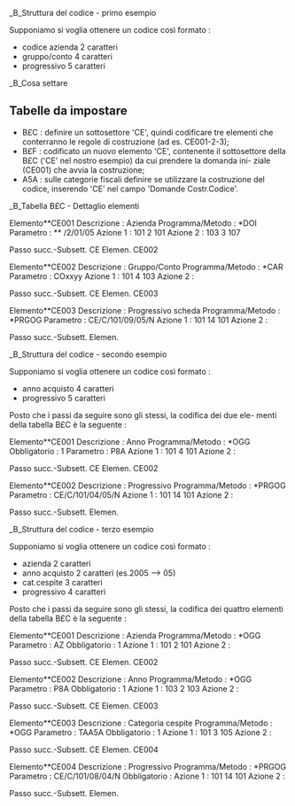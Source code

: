 _B_Struttura del codice - primo esempio

 Supponiamo si voglia ottenere un codice così formato : 

   - codice azienda 2 caratteri
   - gruppo/conto   4 caratteri
   - progressivo    5 caratteri

_B_Cosa settare
## Tabelle da impostare
   - B£C :  definire un sottosettore 'CE', quindi codificare tre elementi
     che conterranno le regole di costruzione (ad es. CE001-2-3);
   - B£F :  codificato un nuovo elemento 'CE', contenente il sottosettore
     della B£C ('CE' nel nostro esempio) da cui prendere la domanda ini-
     ziale (CE001) che avvia la costruzione;
   - A5A :  sulle categorie fiscali definire se utilizzare la costruzione
     del codice, inserendo 'CE' nel campo 'Domande Costr.Codice'.

_B_Tabella B£C - Dettaglio elementi

 Elemento**CE001
   Descrizione      :   Azienda
   Programma/Metodo :   *DOI
   Parametro        :   ** /2/01/05
   Azione 1         :   101   2  101
   Azione 2         :   103   3  107

   Passo succ.-Subsett. CE
               Elemen.  CE002

 Elemento**CE002
   Descrizione      :   Gruppo/Conto
   Programma/Metodo :   *CAR
   Parametro        :   COxxyy
   Azione 1         :   101   4  103
   Azione 2         : 

   Passo succ.-Subsett. CE
               Elemen.  CE003

 Elemento**CE003
   Descrizione      :   Progressivo scheda
   Programma/Metodo :   *PRGOG
   Parametro        :   CE/C/101/09/05/N
   Azione 1         :   101  14  101
   Azione 2         : 

   Passo succ.-Subsett.
               Elemen.



_B_Struttura del codice - secondo esempio

 Supponiamo si voglia ottenere un codice così formato : 

   - anno acquisto  4 caratteri
   - progressivo    5 caratteri

 Posto che i passi da seguire sono gli stessi, la codifica dei due ele-
 menti della tabella B£C è la seguente : 

 Elemento**CE001
   Descrizione      :   Anno
   Programma/Metodo :   *OGG
   Obbligatorio     :   1
   Parametro        :   P8A
   Azione 1         :   101   4  101
   Azione 2         : 

   Passo succ.-Subsett. CE
               Elemen.  CE002

 Elemento**CE002
   Descrizione      :   Progressivo
   Programma/Metodo :   *PRGOG
   Parametro        :   CE/C/101/04/05/N
   Azione 1         :   101  14  101
   Azione 2         : 

   Passo succ.-Subsett.
               Elemen.



_B_Struttura del codice - terzo esempio

 Supponiamo si voglia ottenere un codice così formato : 

   - azienda        2 caratteri
   - anno acquisto  2 caratteri (es.2005 --> 05)
   - cat.cespite    3 caratteri
   - progressivo    4 caratteri

 Posto che i passi da seguire sono gli stessi, la codifica dei quattro
 elementi della tabella B£C è la seguente : 

 Elemento**CE001
   Descrizione      :   Azienda
   Programma/Metodo :   *OGG
   Parametro        :   AZ
   Obbligatorio     :   1
   Azione 1         :   101   2  101
   Azione 2         : 

   Passo succ.-Subsett. CE
               Elemen.  CE002

 Elemento**CE002
   Descrizione      :   Anno
   Programma/Metodo :   *OGG
   Parametro        :   P8A
   Obbligatorio     :   1
   Azione 1         :   103   2  103
   Azione 2         : 

   Passo succ.-Subsett. CE
               Elemen.  CE003

 Elemento**CE003
   Descrizione      :   Categoria cespite
   Programma/Metodo :   *OGG
   Parametro        :   TAA5A
   Obbligatorio     :   1
   Azione 1         :   101   3  105
   Azione 2         : 

   Passo succ.-Subsett. CE
               Elemen.  CE004

 Elemento**CE004
   Descrizione      :   Progressivo
   Programma/Metodo :   *PRGOG
   Parametro        :   CE/C/101/08/04/N
   Obbligatorio     : 
   Azione 1         :   101  14  101
   Azione 2         : 

   Passo succ.-Subsett.
               Elemen.
